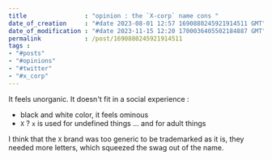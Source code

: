 ```yaml
---
title                : "opinion : the `X-corp` name cons "
date_of_creation     : "#date 2023-08-01 12:57 1690880245921914511 GMT"
date_of_modification : "#date 2023-11-15 12:20 1700036405502184887 GMT"
permalink            : /post/1690880245921914511
tags :
- "#posts"
- "#opinions"
- "#twitter"
- "#x_corp"
---
```


It feels unorganic. It doesn't fit in a social experience :  
- black and white color, it feels ominous
- `X` ? `x` is used for undefined things ... and for adult things

I think that the `X` brand was too generic to be trademarked as it is, they needed more letters, which squeezed the swag out of the name.
